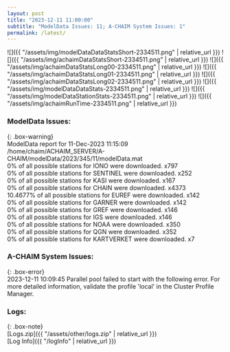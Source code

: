 ```yaml
---
layout: post
title: "2023-12-11 11:00:00"
subtitle: "ModelData Issues: 11; A-CHAIM System Issues: 1"
permalink: /latest/
---
```


![]({{ "/assets/img/modelDataDataStatsShort-2334511.png" | relative_url }})
![]({{ "/assets/img/achaimDataStatsShort-2334511.png" | relative_url }})
![]({{ "/assets/img/achaimDataStatsLong00-2334511.png" | relative_url }})
![]({{ "/assets/img/achaimDataStatsLong01-2334511.png" | relative_url }})
![]({{ "/assets/img/achaimDataStatsLong02-2334511.png" | relative_url }})
![]({{ "/assets/img/modelDataDataStats-2334511.png" | relative_url }})
![]({{ "/assets/img/modelDataStationStats-2334511.png" | relative_url }})
![]({{ "/assets/img/achaimRunTime-2334511.png" | relative_url }})


### ModelData Issues:  
  
{: .box-warning}  
 ModelData report for 11-Dec-2023 11:15:09   
 /home/chaim/ACHAIM_SERVER/A-CHAIM/modelData/2023/345/11/modelData.mat   
 0% of all possible stations for IONO were downloaded. x797   
 0% of all possible stations for SENTINEL were downloaded. x252   
 0% of all possible stations for KASI were downloaded. x167   
 0% of all possible stations for CHAIN were downloaded. x4373   
 10.4677% of all possible stations for EUREF were downloaded. x142   
 0% of all possible stations for GARNER were downloaded. x142   
 0% of all possible stations for GREF were downloaded. x146   
 0% of all possible stations for IGS were downloaded. x146   
 0% of all possible stations for NOAA were downloaded. x350   
 0% of all possible stations for QGN were downloaded. x352   
 0% of all possible stations for KARTVERKET were downloaded. x7   
  
### A-CHAIM System Issues:  
  
{: .box-error}  
2023-12-11 10:09:45 Parallel pool failed to start with the following error. For more detailed information, validate the profile 'local' in the Cluster Profile Manager.  

### Logs:  
  
{: .box-note}  
[Logs.zip]({{ "/assets/other/logs.zip" | relative_url }})  
[Log Info]({{ "/logInfo" | relative_url }})  
